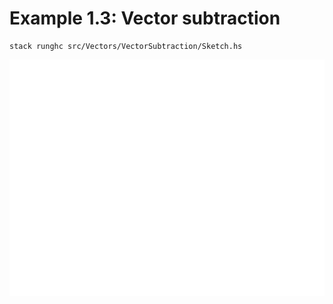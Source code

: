 # Example 1.3: Vector subtraction

```
stack runghc src/Vectors/VectorSubtraction/Sketch.hs
```

![Vector subtraction](sketch.gif)
